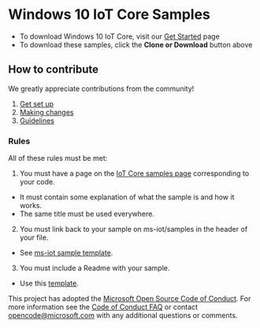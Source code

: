 # Windows 10 IoT Core Samples
* To download Windows 10 IoT Core, visit our [Get Started](https://developer.microsoft.com/en-us/windows/iot/GetStarted) page
* To download these samples, click the **Clone or Download** button above

## How to contribute
We greatly appreciate contributions from the community!

1. [Get set up](Resources/contribute/get-setup.md)
2. [Making changes](Resources/contribute/making-changes.md) 
3. [Guidelines](Resources/contribute/authoring-guidelines.md)

### Rules
All of these rules must be met:

1. You must have a page on the [IoT Core samples page](https://developer.microsoft.com/en-us/windows/iot/samples) corresponding to your code.
  * It must contain some explanation of what the sample is and how it works.
  * The same title must be used everywhere.
2. You must link back to your sample on ms-iot/samples in the header of your file. 
  * See [ms-iot sample template](https://github.com/ms-iot/content-private/blob/develop/Resources/contribute/template/sample-template.md).
3. You must include a Readme with your sample.
  * Use this [template](Resources/README.md).

This project has adopted the [Microsoft Open Source Code of Conduct](https://opensource.microsoft.com/codeofconduct/). For more information see the [Code of Conduct FAQ](https://opensource.microsoft.com/codeofconduct/faq/) or contact [opencode@microsoft.com](mailto:opencode@microsoft.com) with any additional questions or comments.
